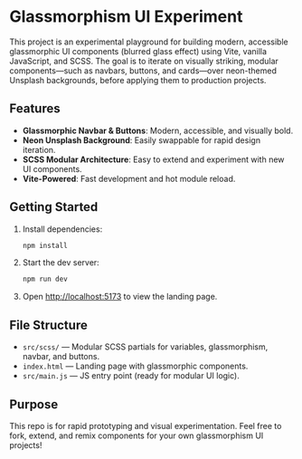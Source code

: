 # Glassmorphism UI Experiment

This project is an experimental playground for building modern, accessible glassmorphic UI components (blurred glass effect) using Vite, vanilla JavaScript, and SCSS. The goal is to iterate on visually striking, modular components—such as navbars, buttons, and cards—over neon-themed Unsplash backgrounds, before applying them to production projects.

## Features
- **Glassmorphic Navbar & Buttons**: Modern, accessible, and visually bold.
- **Neon Unsplash Background**: Easily swappable for rapid design iteration.
- **SCSS Modular Architecture**: Easy to extend and experiment with new UI components.
- **Vite-Powered**: Fast development and hot module reload.

## Getting Started
1. Install dependencies:
   ```bash
   npm install
   ```
2. Start the dev server:
   ```bash
   npm run dev
   ```
3. Open [http://localhost:5173](http://localhost:5173) to view the landing page.

## File Structure
- `src/scss/` — Modular SCSS partials for variables, glassmorphism, navbar, and buttons.
- `index.html` — Landing page with glassmorphic components.
- `src/main.js` — JS entry point (ready for modular UI logic).

## Purpose
This repo is for rapid prototyping and visual experimentation. Feel free to fork, extend, and remix components for your own glassmorphism UI projects!
